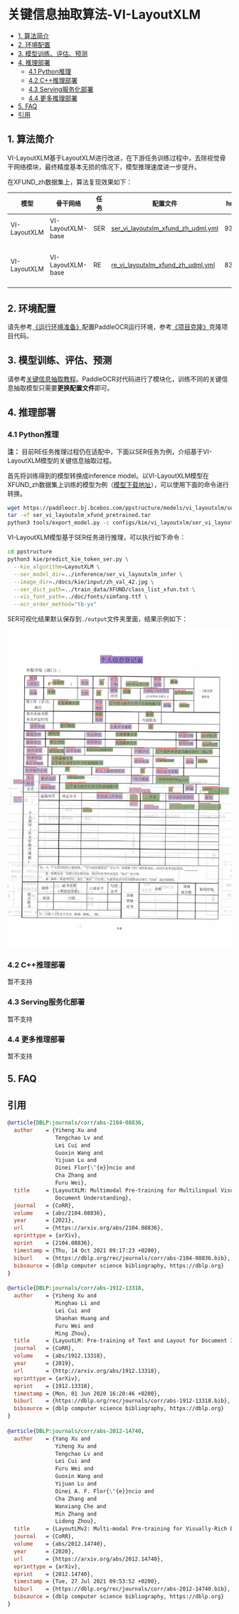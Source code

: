 # 关键信息抽取算法-VI-LayoutXLM

- [1. 算法简介](#1-算法简介)
- [2. 环境配置](#2-环境配置)
- [3. 模型训练、评估、预测](#3-模型训练评估预测)
- [4. 推理部署](#4-推理部署)
  - [4.1 Python推理](#41-python推理)
  - [4.2 C++推理部署](#42-c推理部署)
  - [4.3 Serving服务化部署](#43-serving服务化部署)
  - [4.4 更多推理部署](#44-更多推理部署)
- [5. FAQ](#5-faq)
- [引用](#引用)


<a name="1"></a>

## 1. 算法简介

VI-LayoutXLM基于LayoutXLM进行改进，在下游任务训练过程中，去除视觉骨干网络模块，最终精度基本无损的情况下，模型推理速度进一步提升。

在XFUND_zh数据集上，算法复现效果如下：

|模型|骨干网络|任务|配置文件|hmean|下载链接|
| --- | --- |---| --- | --- | --- |
|VI-LayoutXLM |VI-LayoutXLM-base | SER |[ser_vi_layoutxlm_xfund_zh_udml.yml](../../configs/kie/vi_layoutxlm/ser_vi_layoutxlm_xfund_zh_udml.yml)|93.19%|[训练模型](https://paddleocr.bj.bcebos.com/ppstructure/models/vi_layoutxlm/ser_vi_layoutxlm_xfund_pretrained.tar)/[推理模型](https://paddleocr.bj.bcebos.com/ppstructure/models/vi_layoutxlm/ser_vi_layoutxlm_xfund_infer.tar)|
|VI-LayoutXLM |VI-LayoutXLM-base |RE | [re_vi_layoutxlm_xfund_zh_udml.yml](../../configs/kie/vi_layoutxlm/re_vi_layoutxlm_xfund_zh_udml.yml)|83.92%|[训练模型](https://paddleocr.bj.bcebos.com/ppstructure/models/vi_layoutxlm/re_vi_layoutxlm_xfund_pretrained.tar)/[推理模型(coming soon)]()|

<a name="2"></a>

## 2. 环境配置
请先参考[《运行环境准备》](./environment.md)配置PaddleOCR运行环境，参考[《项目克隆》](./clone.md)克隆项目代码。


<a name="3"></a>

## 3. 模型训练、评估、预测

请参考[关键信息抽取教程](./kie.md)。PaddleOCR对代码进行了模块化，训练不同的关键信息抽取模型只需要**更换配置文件**即可。


<a name="4"></a>
## 4. 推理部署

<a name="4-1"></a>

### 4.1 Python推理

**注：** 目前RE任务推理过程仍在适配中，下面以SER任务为例，介绍基于VI-LayoutXLM模型的关键信息抽取过程。

首先将训练得到的模型转换成inference model。以VI-LayoutXLM模型在XFUND_zh数据集上训练的模型为例（[模型下载地址](https://paddleocr.bj.bcebos.com/ppstructure/models/vi_layoutxlm/ser_vi_layoutxlm_xfund_pretrained.tar)），可以使用下面的命令进行转换。

``` bash
wget https://paddleocr.bj.bcebos.com/ppstructure/models/vi_layoutxlm/ser_vi_layoutxlm_xfund_pretrained.tar
tar -xf ser_vi_layoutxlm_xfund_pretrained.tar
python3 tools/export_model.py -c configs/kie/vi_layoutxlm/ser_vi_layoutxlm_xfund_zh.yml -o Architecture.Backbone.checkpoints=./ser_vi_layoutxlm_xfund_pretrained/best_accuracy Global.save_inference_dir=./inference/ser_vi_layoutxlm_infer
```

VI-LayoutXLM模型基于SER任务进行推理，可以执行如下命令：

```bash
cd ppstructure
python3 kie/predict_kie_token_ser.py \
  --kie_algorithm=LayoutXLM \
  --ser_model_dir=../inference/ser_vi_layoutxlm_infer \
  --image_dir=./docs/kie/input/zh_val_42.jpg \
  --ser_dict_path=../train_data/XFUND/class_list_xfun.txt \
  --vis_font_path=../doc/fonts/simfang.ttf \
  --ocr_order_method="tb-yx"
```

SER可视化结果默认保存到`./output`文件夹里面，结果示例如下：

<div align="center">
    <img src="../../ppstructure/docs/kie/result_ser/zh_val_42_ser.jpg" width="800">
</div>


<a name="4-2"></a>
### 4.2 C++推理部署

暂不支持

<a name="4-3"></a>
### 4.3 Serving服务化部署

暂不支持

<a name="4-4"></a>
### 4.4 更多推理部署

暂不支持

<a name="5"></a>

## 5. FAQ

## 引用


```bibtex
@article{DBLP:journals/corr/abs-2104-08836,
  author    = {Yiheng Xu and
               Tengchao Lv and
               Lei Cui and
               Guoxin Wang and
               Yijuan Lu and
               Dinei Flor{\^{e}}ncio and
               Cha Zhang and
               Furu Wei},
  title     = {LayoutXLM: Multimodal Pre-training for Multilingual Visually-rich
               Document Understanding},
  journal   = {CoRR},
  volume    = {abs/2104.08836},
  year      = {2021},
  url       = {https://arxiv.org/abs/2104.08836},
  eprinttype = {arXiv},
  eprint    = {2104.08836},
  timestamp = {Thu, 14 Oct 2021 09:17:23 +0200},
  biburl    = {https://dblp.org/rec/journals/corr/abs-2104-08836.bib},
  bibsource = {dblp computer science bibliography, https://dblp.org}
}

@article{DBLP:journals/corr/abs-1912-13318,
  author    = {Yiheng Xu and
               Minghao Li and
               Lei Cui and
               Shaohan Huang and
               Furu Wei and
               Ming Zhou},
  title     = {LayoutLM: Pre-training of Text and Layout for Document Image Understanding},
  journal   = {CoRR},
  volume    = {abs/1912.13318},
  year      = {2019},
  url       = {http://arxiv.org/abs/1912.13318},
  eprinttype = {arXiv},
  eprint    = {1912.13318},
  timestamp = {Mon, 01 Jun 2020 16:20:46 +0200},
  biburl    = {https://dblp.org/rec/journals/corr/abs-1912-13318.bib},
  bibsource = {dblp computer science bibliography, https://dblp.org}
}

@article{DBLP:journals/corr/abs-2012-14740,
  author    = {Yang Xu and
               Yiheng Xu and
               Tengchao Lv and
               Lei Cui and
               Furu Wei and
               Guoxin Wang and
               Yijuan Lu and
               Dinei A. F. Flor{\^{e}}ncio and
               Cha Zhang and
               Wanxiang Che and
               Min Zhang and
               Lidong Zhou},
  title     = {LayoutLMv2: Multi-modal Pre-training for Visually-Rich Document Understanding},
  journal   = {CoRR},
  volume    = {abs/2012.14740},
  year      = {2020},
  url       = {https://arxiv.org/abs/2012.14740},
  eprinttype = {arXiv},
  eprint    = {2012.14740},
  timestamp = {Tue, 27 Jul 2021 09:53:52 +0200},
  biburl    = {https://dblp.org/rec/journals/corr/abs-2012-14740.bib},
  bibsource = {dblp computer science bibliography, https://dblp.org}
}
```
